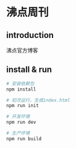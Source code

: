 # 沸点周刊

## introduction
沸点官方博客

## install & run
``` bash
# 安装依赖包
npm install

# 初次运行，生成index.html
npm run init

# 开发环境
npm run dev

# 生产环境
npm run build
```